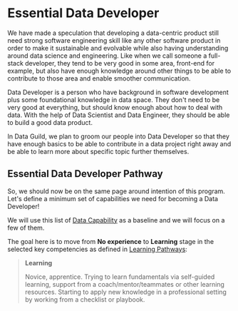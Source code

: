 # Essential Data Developer

We have made a speculation that developing a data-centric product still need strong software engineering skill like any other software product in order to make it sustainable and evolvable while also having understanding around data science and engineering. Like when we call someone a full-stack developer, they tend to be very good in some area, front-end for example, but also have enough knowledge around other things to be able to contribute to those area and enable smoother communication.

Data Developer is a person who have background in software development plus some foundational knowledge in data space. They don't need to be very good at everything, but should know enough about how to deal with data. With the help of Data Scientist and Data Engineer, they should be able to build a good data product.

In Data Guild, we plan to groom our people into Data Developer so that they have enough basics to be able to contribute in a data project right away and be able to learn more about specific topic further themselves.

## Essential Data Developer Pathway

So, we should now be on the same page around intention of this program. Let's define a minimum set of capabilities we need for becoming a Data Developer!

We will use this list of [Data Capability](data-capability.md) as a baseline and we will focus on a few of them.

The goal here is to move from **No experience** to **Learning** stage in the selected key competencies as defined in [Learning Pathways](https://docs.google.com/presentation/d/1JCEcE9OmQ1ocdxKf37gzNtWmC63xaBMEs-uFUQ_8LJA/edit#slide=id.g3fa2669660_5_1831):

> **Learning**
>
> Novice, apprentice. Trying to learn fundamentals via self-guided learning, support from a coach/mentor/teammates or other learning resources. Starting to apply new knowledge in a professional setting by working from a checklist or playbook.

